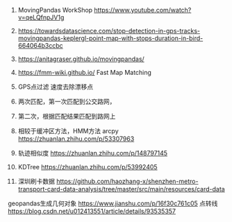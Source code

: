 1. MovingPandas WorkShop https://www.youtube.com/watch?v=qeLQfnpJV1g
2. https://towardsdatascience.com/stop-detection-in-gps-tracks-movingpandas-keplergl-point-map-with-stops-duration-in-bird-664064b3ccbc
3. https://anitagraser.github.io/movingpandas/

1. https://fmm-wiki.github.io/ Fast Map Matching 
2. GPS点过滤 速度去除漂移点
3. 两次匹配，第一次匹配到公交路网，
4. 第二次，根据匹配结果匹配到路网上
5. 相较于缓冲区方法，HMM方法 arcpy https://zhuanlan.zhihu.com/p/53307963
6. 轨迹相似度 https://zhuanlan.zhihu.com/p/148797145
7. KDTree https://zhuanlan.zhihu.com/p/53992405


8. 深圳刷卡数据 https://github.com/haozhang-x/shenzhen-metro-transport-card-data-analysis/tree/master/src/main/resources/card-data

geopandas生成几何对象  https://www.jianshu.com/p/16f30c761c05
点转线 https://blog.csdn.net/u012413551/article/details/93535357